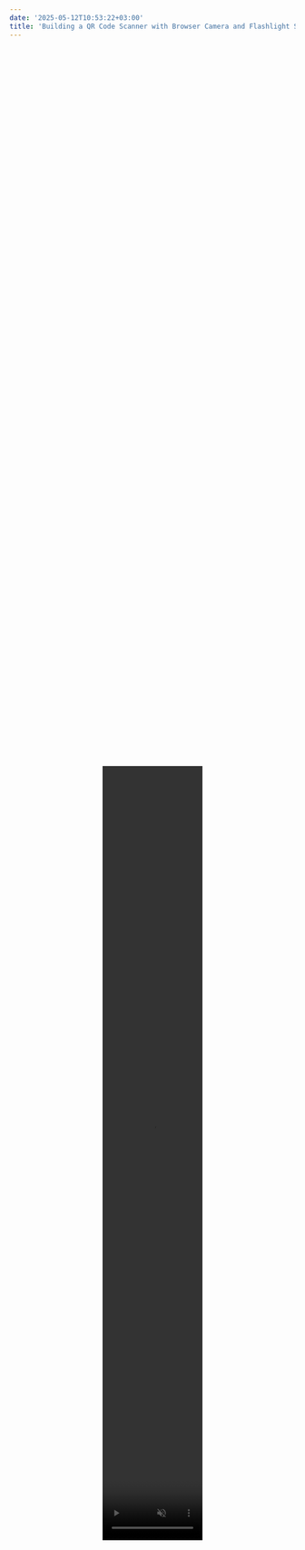 ```yaml
---
date: '2025-05-12T10:53:22+03:00'
title: 'Building a QR Code Scanner with Browser Camera and Flashlight Support Using React.js'
---
```


<div style="display: flex; justify-content: center; align-items: center; height: 100%;">
  <video src="https://storage.googleapis.com/codeadeel-github/Generic/Blogger/reactQrCameraVideo.mov" width="35%" height="35%" autoplay loop muted></video>
</div>

## Introduction

QR codes—those small, square patterns of black and white dots—might look simple, but they’re incredibly powerful. Short for Quick Response codes, they can store anything from website URLs to payment details or even Wi-Fi login credentials. You’ve likely scanned one to view a digital menu at a restaurant, join a WhatsApp group, or check in at an event. Today, QR codes are everywhere, bridging the physical and digital worlds with a quick camera snap.

As web applications evolve, there’s a growing need to bring this scanning capability directly into the browser. Imagine a user scanning a QR code on your site to redeem a coupon, share contact info, or log into a service—all without downloading an app. That’s what we’ll build in this guide: a QR code scanner that uses the browser’s camera and even supports the flashlight for dim lighting. We’ll use React.js for the interface and [jsQR](https://github.com/cozmo/jsQR) to detect the codes, keeping everything client-side for simplicity and speed.

## Overview of the Approach

To create the QR code scanner, we’ll follow these steps:

```mermaid
flowchart LR
 subgraph s1["2- Set Up Display Elements"]
        n2("2a- Create Hidden Video Element")
        n3("2b- Create Canvas Element")
  end
    A(["1- Access Camera Feed"]) --> s1
    n2 --> n3
    s1 --> B(["3- Process Video Frames"])
    B --> C(["4- Add Flashlight Support"])
```

Let’s explore each step in detail.

### Step 1: Accessing the Camera Feed

The first step is to access the user’s camera. We use the [MediaDevices.getUserMedia()](https://developer.mozilla.org/en-US/docs/Web/API/MediaDevices/getUserMedia) API, a standard way to request video or audio from a device. Here, we ask for the rear-facing camera, which is ideal for scanning QR codes.

```jsx
navigator.mediaDevices
    .getUserMedia({ video: { facingMode: "environment" } }) // Use the rear-facing camera
    .then((stream) => {
        video.srcObject = stream; // Set the video source to the camera stream
        video.setAttribute("playsinline", true); // Prevent fullscreen on iOS Safari
        video.play(); // Start video playback

        const track = stream.getVideoTracks()[0]; // Get the video track from the stream
        trackRef.current = track; // Store the track reference for later use
    })
    .catch((err) => {
        console.error("Error accessing camera: ", err); // Log any errors
    });
```

Let’s break it down:
- **`facingMode: "environment"`**: This tells the browser to use the rear camera. If we wanted the front-facing selfie camera, we’d use `"user"`.
- **`srcObject`**: This links the camera stream to our `<video>` element, turning it into a live feed.
- **`playsinline`**: On iOS, videos often go fullscreen by default. This keeps it embedded in our page.
- **`trackRef`**: We save the video track (a stream’s “channel”) in a React ref so we can toggle the flashlight later.
- **`catch`**: If something goes wrong—like the user denying permission—we log the error to debug it.

This step sets the foundation. Once the camera is rolling, we’re ready to process what it sees.

### Step 2: Setting Up Video and Canvas Elements

Now we need a way to capture and analyze the camera feed. We’ll use two HTML elements:
- A **hidden `<video>` element** to stream the camera feed.
- A **visible `<canvas>` element** to draw frames and show the results.

Here’s the setup in our React component:

```jsx
const video = videoRef.current;
const canvas = canvasRef.current;
const ctx = canvas.getContext("2d");

...
return (
    <div>
      <video ref={videoRef} style={{ display: "none" }} /> {/* Hidden video element */}
      <canvas ref={canvasRef} /> {/* Canvas for rendering processed video frames */}
    </div>
);
```

Why this approach?
- **Hidden Video**: The `<video>` element streams the camera feed but stays invisible. We don’t need users staring at a raw video—they’ll see the processed output on the canvas.
- **Canvas Power**: The `<canvas>` is like a digital sketchpad. We can draw each video frame on it, analyze it, and even add graphics (like a red outline around a QR code).
- **Refs**: React’s `useRef` lets us access these DOM elements directly in our code.

Think of the `<video>` as a backstage worker and the `<canvas>` as the stage where the magic happens. This separation keeps our UI clean and our processing flexible.

### Step 3: Create a Function to Process the Video Frame
Here’s where the real action happens: scanning for QR codes. We’ll capture frames from the video, draw them on the canvas, and use the `jsQR` library to detect codes. This needs to run continuously, so it feels like real-time scanning.

```jsx
import jsQR from "jsqr";

...

useEffect(() => {
    ...
    
    // Function to continuously capture frames and detect QR codes
    const tick = () => {
        if (video.readyState === video.HAVE_ENOUGH_DATA) { // Ensure video is ready
            canvas.height = video.videoHeight; // Match canvas height to video
            canvas.width = video.videoWidth; // Match canvas width to video
            ctx.drawImage(video, 0, 0, canvas.width, canvas.height); // Draw the video frame on the canvas
            const imageData = ctx.getImageData(0, 0, canvas.width, canvas.height); // Get image data from the canvas
            const code = jsQR(imageData.data, canvas.width, canvas.height, {
                inversionAttempts: "dontInvert", // QR code detection options
            });
            if (code) {
                drawPolygon(ctx, code.location); // Highlight the QR code location
                onDecode(code.data); // Pass the decoded data to the callback
            }
        }
        requestAnimationFrame(tick); // Schedule the next frame
    };

    requestAnimationFrame(tick); // Start the frame capture loop
}, [onDecode]);
```

Here’s what’s happening:
- **`readyState`**: We check if the video has enough data to process. This avoids errors with an unready stream.
- **`Canvas Sizing`**: We match the canvas to the video’s resolution for accurate scanning.
- **`drawImage`**: This copies the current video frame onto the canvas, like taking a snapshot.
- **`getImageData`**: This grabs the pixel data—every color value in the frame—for `jsQR` to analyze.
- **`jsQR`**: The library scans the pixels and returns a QR code’s data (like a URL) and its position if found.
- **`drawPolygon`**: A helper function (defined later) that outlines the QR code in red.
- **`requestAnimationFrame`**: This browser API runs `tick` before each screen refresh, keeping the scanner smooth and efficient.

This loop is the heart of our scanner. It’s fast enough to feel instant but light enough not to crash your browser.

### Step 4: Adding Flashlight Support
To enable flashlight support, we can use the `track.applyConstraints` method to activate the camera's torch mode. This feature is available through the video track in the stream, which is stored in `trackRef`. To handle this functionality, we can use a separate `useEffect` that runs whenever the flashlight state changes. By setting the `torch` constraint to `true`, we can turn the flashlight on. Additionally, we can create a prop to allow toggling the flashlight on or off as needed.

```jsx
useEffect(() => {
    const track = trackRef.current;
    // Check if the device supports torch (flashlight) control
    if (track && track.getCapabilities().torch) {
        track.applyConstraints({
            advanced: [{ torch: flashlight }], // Toggle the flashlight based on the `flashlight` prop
        }).catch((err) => {
            console.error("Error toggling flashlight: ", err); // Log any errors
        });
    }
}, [flashlight]); // Re-run when flashlight state changes
```

What’s going on:
- **`getCapabilities().torch`**: This checks if the device supports flashlight control. Not all do!
- **`applyConstraints`**: This flips the torch on or off based on the `flashlight` prop (a boolean).
- **Error Handling**: If the toggle fails (e.g., no torch support), we log it quietly.

This feature makes the scanner practical in low-light settings, like a dimly lit room or evening event.

## Full Implementation
Here’s the complete `Camera` component, tying everything together:

```jsx
// camera.jsx
import { useEffect, useRef } from "react";
import jsQR from "jsqr";

export default function Camera({ onDecode, flashlight }) {
    const videoRef = useRef(null); // Reference to the video element
    const canvasRef = useRef(null); // Reference to the canvas element
    const trackRef = useRef(null); // Reference to the video track

    useEffect(() => {
        const video = videoRef.current;
        const canvas = canvasRef.current;
        const ctx = canvas.getContext("2d");

        // Request access to the user's camera
        navigator.mediaDevices
            .getUserMedia({ video: { facingMode: "environment" } }) // Use the rear-facing camera
            .then((stream) => {
                video.srcObject = stream; // Set the video source to the camera stream
                video.setAttribute("playsinline", true); // Prevent fullscreen on iOS Safari
                video.play(); // Start video playback

                const track = stream.getVideoTracks()[0]; // Get the video track from the stream
                trackRef.current = track; // Store the track reference for later use
            })
            .catch((err) => {
                console.error("Error accessing camera: ", err); // Log any errors
            });
        
        // Function to draw a polygon around the detected QR code
        const drawPolygon = (ctx, location) => {
            const {
                bottomLeftCorner,
                bottomRightCorner,
                topRightCorner,
                topLeftCorner,
            } = location;

            ctx.beginPath();
            ctx.moveTo(topLeftCorner.x, topLeftCorner.y); // Start at the top-left corner
            ctx.lineTo(topRightCorner.x, topRightCorner.y); // Draw line to the top-right corner
            ctx.lineTo(bottomRightCorner.x, bottomRightCorner.y); // Draw line to the bottom-right corner
            ctx.lineTo(bottomLeftCorner.x, bottomLeftCorner.y); // Draw line to the bottom-left corner
            ctx.closePath(); // Close the path (back to the starting point)
            ctx.strokeStyle = "red"; // Set the stroke color
            ctx.lineWidth = 2; // Set the line width
            ctx.stroke(); // Render the outline of the polygon
        };
        
        // Function to continuously capture frames and detect QR codes
        const tick = () => {
            if (video.readyState === video.HAVE_ENOUGH_DATA) { // Ensure video is ready
                canvas.height = video.videoHeight; // Match canvas height to video
                canvas.width = video.videoWidth; // Match canvas width to video
                ctx.drawImage(video, 0, 0, canvas.width, canvas.height); // Draw the video frame on the canvas
                const imageData = ctx.getImageData(0, 0, canvas.width, canvas.height); // Get image data from the canvas
                const code = jsQR(imageData.data, canvas.width, canvas.height, {
                    inversionAttempts: "dontInvert", // QR code detection options
                });
                if (code) {
                    drawPolygon(ctx, code.location); // Highlight the QR code location
                    onDecode(code.data); // Pass the decoded data to the callback
                }
            }
            requestAnimationFrame(tick); // Schedule the next frame
        };

        requestAnimationFrame(tick); // Start the frame capture loop
    }, [onDecode]);

    useEffect(() => {
        const track = trackRef.current;
        // Check if the device supports torch (flashlight) control
        if (track && track.getCapabilities().torch) {
            track.applyConstraints({
                advanced: [{ torch: flashlight }], // Toggle the flashlight based on the `flashlight` prop
            }).catch((err) => {
                console.error("Error toggling flashlight: ", err); // Log any errors
            });
        }
    }, [flashlight]); // Re-run when flashlight state changes

  return (
    <div>
      <video ref={videoRef} style={{ display: "none" }} /> {/* Hidden video element */}
      <canvas ref={canvasRef} /> {/* Canvas for rendering video frames and QR code detection */}
    </div>
  );
}
```

## How to Use It?

Integrate the `Camera` component into your app like this:

```jsx
// App.jsx
import { useState } from "react";
import { Button } from "@heroui/button";
import Camera from "./components/camera";

export default function App() {
  const [qrData, setQrData] = useState("");
  const [flashlight, setFlashlight] = useState(false);

  const handleDecode = (data) => {
    // Handle the decoded QR code data
    // For example, you can display it or send it to a server
    setQrData(data);
  };

  const handleFlashlightToggle = () => {
    // Toggle the flashlight state
    // This will turn the flashlight on or off
    setFlashlight((prev) => !prev);
  }

  return (
    <div>
      <Camera onDecode={handleDecode} flashlight={flashlight} />
      <Button color="danger" variant="shadow" onPress={handleFlashlightToggle}>Flashlight</Button>
      <p>QR Code Data: {qrData}</p>
    </div>
  );
}
```
This app:
- Displays the scanner via the `<canvas>`.
- Toggles the flashlight with a button.
- Shows the decoded QR code text below.

## Conclusion

We’ve built a QR code scanner from scratch using React.js and the browser’s camera API. It accesses the camera, processes frames with `jsQR`, highlights detected codes, and even controls the flashlight—all in a lightweight, client-side package. This is a practical example of how modern web tech can solve real-world problems without extra apps or servers.

The beauty of this project is its flexibility. You can drop it into an e-commerce site, a ticketing system, or a personal tool. Play with the code—adjust the frame rate, tweak the UI, or add new features. If you run into snags or have ideas to share, drop a comment below. Happy scanning!

## References

- [QR code detection in JavaScript](https://github.com/cozmo/jsQR)
- [Camera access API](https://developer.mozilla.org/en-US/docs/Web/API/MediaDevices/getUserMedia)
- [Flashlight control docs](https://developer.mozilla.org/en-US/docs/Web/API/MediaTrackConstraints)
- [Smooth animation API](https://developer.mozilla.org/en-US/docs/Web/API/window/requestAnimationFrame)
- [Background on QR codes](https://en.wikipedia.org/wiki/QR_code)
